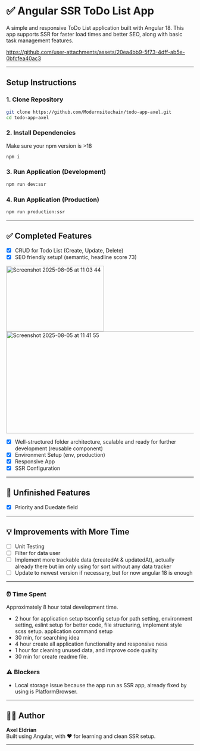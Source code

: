 # ✅ Angular SSR ToDo List App

A simple and responsive ToDo List application built with Angular 18. This app supports SSR for faster load times and better SEO, along with basic task management features.

https://github.com/user-attachments/assets/20ea4bb9-5f73-4dff-ab5e-0bfcfea40ac3

---

## Setup Instructions

### 1. Clone Repository
```bash
git clone https://github.com/Modernsitechain/todo-app-axel.git
cd todo-app-axel
```

### 2. Install Dependencies
Make sure your npm version is >18
```bash
npm i
```

### 3. Run Application (Development)
```bash
npm run dev:ssr
```

### 4. Run Application (Production)
```bash
npm run production:ssr
```

---

## ✅ Completed Features

- [x] CRUD for Todo List (Create, Update, Delete)
- [x] SEO friendly setup! (semantic, headline score 73)

<img width="262" height="176" alt="Screenshot 2025-08-05 at 11 03 44" src="https://github.com/user-attachments/assets/8ceaafc5-b2e2-41eb-b70c-b3fbe7fad10c" />

<img width="599" height="274" alt="Screenshot 2025-08-05 at 11 41 55" src="https://github.com/user-attachments/assets/42b3ff32-2ed7-4013-b625-7a9294c5b424" />



    
- [x] Well-structured folder architecture, scalable and ready for further development (reusable component)
- [x] Environment Setup (env, production)
- [x] Responsive App
- [x] SSR Configuration

---

## 🚧 Unfinished Features
- [x] Priority and Duedate field
---

## 💡 Improvements with More Time

- [ ] Unit Testing
- [ ] Filter for data user
- [ ] Implement more trackable data (createdAt & updatedAt), actually already there but im only using for sort without any data tracker
- [ ] Update to newest version if necessary, but for now angular 18 is enough

---

### ⏰ Time Spent
Approximately 8 hour total development time.

- 2 hour for application setup
    tsconfig setup for path setting, environment setting, eslint setup for better code, file structuring, implement style scss setup. application command setup
- 30 min, for searching idea
- 4 hour create all application functionality and responsive ness
- 1 hour for cleaning unused data, and improve code quality
- 30 min for create readme file.

### ⚠️ Blockers
- Local storage issue because the app run as SSR app, already fixed by using is PlatformBrowser.

---

## 👨‍💻 Author

**Axel Eldrian**  
Built using Angular, with ❤️ for learning and clean SSR setup.

---
